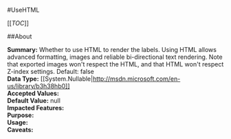 #UseHTML

[[_TOC_]]

##About

**Summary:**  Whether to use HTML to render the labels. Using HTML allows advanced formatting, images and reliable bi-directional text rendering. Note that exported images won't respect the HTML, and that HTML won't respect Z-index settings. Default: false   
**Data Type:** [[System.Nullable|http://msdn.microsoft.com/en-us/library/b3h38hb0]]  
**Accepted Values:**   
**Default Value:** null  
**Impacted Features:**   
**Purpose:**   
**Usage:**   
**Caveats:**   

